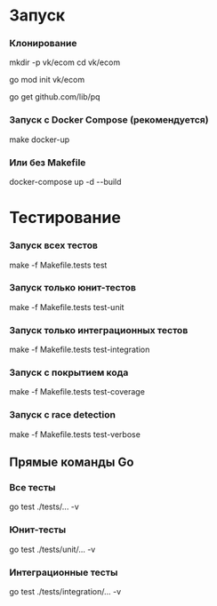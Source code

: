 # Запуск

### Клонирование
mkdir -p vk/ecom
cd vk/ecom

go mod init vk/ecom

go get github.com/lib/pq

### Запуск с Docker Compose (рекомендуется)
make docker-up

### Или без Makefile
docker-compose up -d --build


# Тестирование

### Запуск всех тестов
make -f Makefile.tests test

### Запуск только юнит-тестов
make -f Makefile.tests test-unit

### Запуск только интеграционных тестов
make -f Makefile.tests test-integration

### Запуск с покрытием кода
make -f Makefile.tests test-coverage

### Запуск с race detection
make -f Makefile.tests test-verbose

## Прямые команды Go

### Все тесты
go test ./tests/... -v

### Юнит-тесты
go test ./tests/unit/... -v

### Интеграционные тесты
go test ./tests/integration/... -v